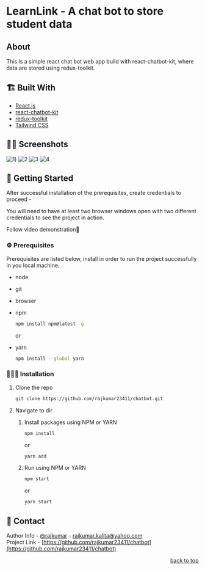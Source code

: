 # LearnLink - A chat bot to store student data

## About
  This is a simple react chat bot web app build with react-chatbot-kit, where data are stored using redux-toolkit.

## 🏗️ Built With

- [React.js](https://reactjs.org/)
- [react-chatbot-kit](https://fredrikoseberg.github.io/react-chatbot-kit-docs/docs/)
- [redux-toolkit](https://redux-toolkit.js.org/)
- [Tailwind CSS](https://tailwindcss.com/)

## 😶‍🌫️ Screenshots
![1](https://github.com/rajkumar23411/chatbot/assets/90103892/44393754-f025-482e-9d08-a56c01df8dde))
![2](https://github.com/rajkumar23411/chatbot/assets/90103892/4fac718f-c513-4d72-9b0e-923589b1fb73) 
![3](https://github.com/rajkumar23411/chatbot/assets/90103892/2cc35068-0f0b-4239-8f7c-5d3f5e56e252) 
![4](https://github.com/rajkumar23411/chatbot/assets/90103892/e2ebef44-bd1a-4451-87ca-0a734d419e3d)

## 🎊 Getting Started

After successful installation of the prerequisites, create credentials to proceed -

You will need to have at least two browser windows open with two different credentials to see the project in action.

Follow video demonstration🤝

### ⚙️ Prerequisites

Prerequisites are listed below, install in order to run the project successfully in you local machine.

- node
- git
- browser
- npm

  ```sh
  npm install npm@latest -g
  ```

  or

- yarn
  ```sh
  npm install --global yarn
  ```

### 🧑🏻‍🎤 Installation

1. Clone the repo

   ```sh
   git clone https://github.com/rajkumar23411/chatbot.git
   ```

2. Navigate to dir

   1. Install packages using NPM or YARN

      ```sh
      npm install
      ```

      or

      ```sh
      yarn add
      ```

   2. Run using NPM or YARN

      ```sh
      npm start
      ```

      or

      ```sh
      yarn start
      ```


## 🤝 Contact

Author Info - [@rajkumar]([https://linkedin.com/in/manikangkandas](https://www.linkedin.com/in/rajkumar-kalita-9a854a270/)) - rajkumar.kalita@yahoo.com
<br />
Project Link - [https://github.com/rajkumar23411/chatbot](https://github.com/rajkumar23411/chatbot)

<p align="right"><a href="#top">back to top</a></p>
